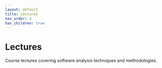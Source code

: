 ```yaml
---
layout: default
title: Lectures
nav_order: 3
has_children: true
---
```


# Lectures

Course lectures covering software analysis techniques and methodologies.